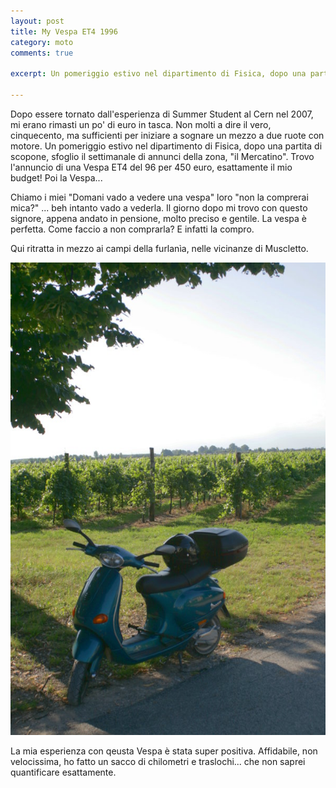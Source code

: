 ```yaml
---
layout: post
title: My Vespa ET4 1996
category: moto
comments: true

excerpt: Un pomeriggio estivo nel dipartimento di Fisica, dopo una partita di scopone, sfoglio il settimanale di annunci della zona, "il Mercatino". Trovo l'annuncio di una Vespa ET4 del 96 per 450 euro, esattamente il mio budget! Poi la Vespa... 

---
```


Dopo essere tornato dall'esperienza di Summer Student al Cern nel 2007, mi erano rimasti un po' di euro in tasca. Non molti a dire il vero, cinquecento, ma sufficienti per iniziare a sognare un mezzo a due ruote con motore. 
Un pomeriggio estivo nel dipartimento di Fisica, dopo una partita di scopone, sfoglio il settimanale di annunci della zona, "il Mercatino". Trovo l'annuncio di una Vespa ET4 del 96 per 450 euro, esattamente il mio budget! Poi la Vespa... 

Chiamo i miei "Domani vado a vedere una vespa" loro "non la comprerai mica?" ...  beh intanto vado a vederla.
Il giorno dopo mi trovo con questo signore, appena andato in pensione, molto preciso e gentile. La vespa è perfetta. Come faccio a non comprarla? E infatti la compro.

Qui ritratta in mezzo ai campi della furlanìa, nelle vicinanze di Muscletto.

![vespetta](/images/vespetta_muscletto_small.jpg)

La mia esperienza con qeusta Vespa è stata super positiva. Affidabile, non velocissima, ho fatto un sacco di chilometri e traslochi... che non saprei quantificare esattamente. 

